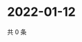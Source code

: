 # 2022-01-12

共 0 条

<!-- BEGIN WEIBO -->
<!-- 最后更新时间 Wed Jan 12 2022 13:06:32 GMT+0800 (China Standard Time) -->

<!-- END WEIBO -->
